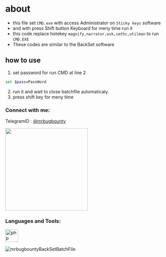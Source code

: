 # about 
- this file set `CMD.exe` with access Administrator on `Sticky keys` software
- and with press Shift button Keyboard for meny time run it
- this code replace hotekey `magnify,narrator,osk,sethc,utilman` to run `CMD.EXE`
- These codes are similar to the BackSet software 

## how to use
1. set password for run CMD at line 2
```bash
set $pass=PassWord
```
2. run it and wait to close batchfile automaticaly.
3. press shift key for meny time


<h3 align="left">Connect with me:</h3>
	
TelegramID : [@mrbugbounty](https://t.me/mrbugbounty)

<a href="http://www.coffeete.ir/BugHunter"><img src="http://www.coffeete.ir/images/buttons/lemonchiffon.png" style="width:260px;" /></a>

<h3 align="left">Languages and Tools:</h3>
<p align="left"> <a href="https://www.php.net" target="_blank" rel="noreferrer"> <img src="https://www.vectorlogo.zone/logos/gnu_bash/gnu_bash-icon.svg" alt="php" width="40" height="40"/> </a> </p>
<p align="left"> <img src="https://komarev.com/ghpvc/?username=mrbugbountyBackSetBatchFile&label=Profile%20views&color=0e75b6&style=flat" alt="mrbugbountyBackSetBatchFile" /> </p>
